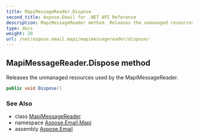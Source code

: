 ```yaml
---
title: MapiMessageReader.Dispose
second_title: Aspose.Email for .NET API Reference
description: MapiMessageReader method. Releases the unmanaged resources used by the MapiMessageReader
type: docs
weight: 20
url: /net/aspose.email.mapi/mapimessagereader/dispose/
---
```

## MapiMessageReader.Dispose method

Releases the unmanaged resources used by the MapiMessageReader.

```csharp
public void Dispose()
```

### See Also

* class [MapiMessageReader](../)
* namespace [Aspose.Email.Mapi](../../mapimessagereader/)
* assembly [Aspose.Email](../../../)


